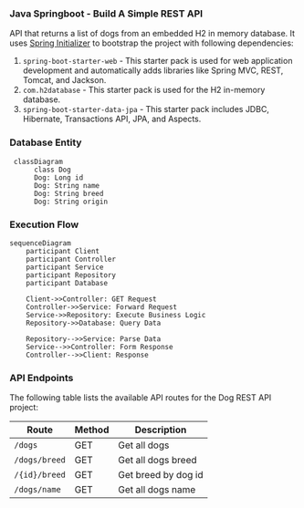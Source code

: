 ### Java Springboot - Build A Simple REST API
API that returns a list of dogs from an embedded H2 in memory database. It uses [Spring Initializer](https://start.spring.io/) to bootstrap the project with following dependencies:
1. `spring-boot-starter-web` - This starter pack is used for web application development and automatically adds libraries like Spring MVC, REST, Tomcat, and Jackson. 
2. `com.h2database` - This starter pack is used for the H2 in-memory database. 
3. `spring-boot-starter-data-jpa` - This starter pack includes JDBC, Hibernate, Transactions API, JPA, and Aspects.

### Database Entity
```mermaid
 classDiagram
      class Dog
      Dog: Long id
      Dog: String name
      Dog: String breed
      Dog: String origin
```

### Execution Flow
```mermaid
sequenceDiagram
    participant Client
    participant Controller
    participant Service
    participant Repository
    participant Database

    Client->>Controller: GET Request
    Controller->>Service: Forward Request
    Service->>Repository: Execute Business Logic
    Repository->>Database: Query Data

    Repository-->>Service: Parse Data
    Service-->>Controller: Form Response 
    Controller-->>Client: Response
```

### API Endpoints
The following table lists the available API routes for the Dog REST API project:

| Route         | Method | Description         |
|---------------|--------|---------------------|
| `/dogs`       | GET    | Get all dogs        |
| `/dogs/breed` | GET    | Get all dogs breed  |
| `/{id}/breed` | GET    | Get breed by dog id |
| `/dogs/name`  | GET    | Get all dogs name   |
